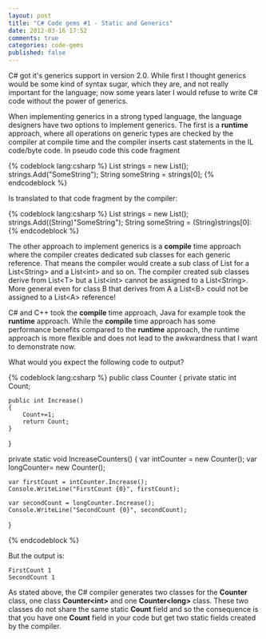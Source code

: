 ```yaml
---
layout: post
title: "C# Code gems #1 - Static and Generics"
date: 2012-03-16 17:52
comments: true
categories: code-gems
published: false
---
```

C# got it's generics support in version 2.0. While first I thought generics would be some kind of syntax sugar, which they are, and not really important for the language; now some years later I would refuse to write C# code without the power of generics.

When implementing generics in a strong typed language, the language designers have two options to implement generics. The first is a **runtime** approach, where all operations on generic types are checked by the compiler at compile time and the compiler inserts cast statements in the IL code/byte code. In pseudo code this code fragment 

{% codeblock lang:csharp %}
    List<String> strings = new List<String>();
    strings.Add("SomeString");
    String someString = strings[0];
{% endcodeblock %}

Is translated to that code fragment by the compiler:

{% codeblock lang:csharp %}
    List strings = new List();
    strings.Add((String)"SomeString");
    String someString = (String)strings[0]:
{% endcodeblock %}

The other approach to implement generics is a **compile** time approach where the compiler creates dedicated sub classes for each generic reference. That means the compiler would create a sub class of List for a List&lt;String&gt; and a List&lt;int&gt; and so on. The compiler created sub classes derive from List&lt;T&gt; but a List&lt;int&gt; cannot be assigned to a List&lt;String&gt;. More general even for class B that derives from A a List&lt;B&gt; could not be assigned to a List&lt;A&gt; reference!

C# and C++ took the **compile** time approach, Java for example took the **runtime** approach. While the **compile** time approach has some performance benefits compared to the **runtime** approach, the runtime approach is more flexible and does not lead to the awkwardness that I want to demonstrate now.

What would you expect the following code to output?

{% codeblock lang:csharp %}
public class Counter<T>
{
    private static int Count;

    public int Increase()
    {
        Count+=1;
        return Count;
    }
}

private static void IncreaseCounters()
{
    var intCounter = new Counter<int>();
    var longCounter= new Counter<long>();

    var firstCount = intCounter.Increase();
    Console.WriteLine("FirstCount {0}", firstCount);

    var secondCount = longCounter.Increase();
    Console.WriteLine("SecondCount {0}", secondCount);
}

{% endcodeblock %}

But the output is:

    FirstCount 1
    SecondCount 1
 
As stated above, the C# compiler generates two classes for the **Counter** class, one class **Counter&lt;int&gt;** and one **Counter&lt;long&gt;** class. These two classes do not share the same static **Count** field and so the consequence is that you have one **Count** field in your code but get two static fields created by the compiler.



